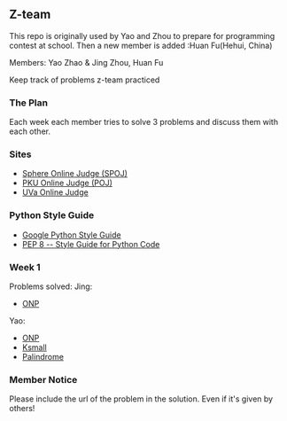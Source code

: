 ## Z-team
This repo is originally used by Yao and Zhou to prepare for programming contest at school.
Then a new member is added :Huan Fu(Hehui, China)

Members: Yao Zhao & Jing Zhou, Huan Fu

Keep track of problems z-team practiced

### The Plan
Each week each member tries to solve 3 problems and discuss them with each other.


### Sites
* [Sphere Online Judge (SPOJ)](www.spoj.com)
* [PKU Online Judge (POJ)](poj.org)
* [UVa Online Judge](<a href='uva.onlinejudge.org'>)

### Python Style Guide
* [Google Python Style Guide](http://google-styleguide.googlecode.com/svn/trunk/pyguide.html)
* [PEP 8 -- Style Guide for Python Code](http://legacy.python.org/dev/peps/pep-0008/)

### Week 1
Problems solved:
Jing:
* [ONP](http://www.spoj.com/submit/ONP/)

Yao:
* [ONP](http://www.spoj.com/submit/ONP/)
* [Ksmall]()
* [Palindrome]()


### Member Notice
Please include the url of the problem in the solution.
Even if it's given by others!
